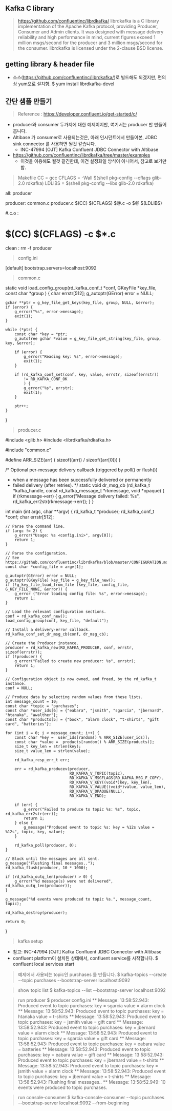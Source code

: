 ## Kafka C library
> https://github.com/confluentinc/librdkafka/
librdkafka is a C library implementation of the Apache Kafka protocol, providing Producer, Consumer and Admin clients. It was designed with message delivery reliability and high performance in mind, current figures exceed 1 million msgs/second for the producer and 3 million msgs/second for the consumer.
librdkafka is licensed under the 2-clause BSD license.

## getting library & header file 
- 소스(https://github.com/confluentinc/librdkafka/)로 빌드해도 되겠지만, 편의상 yum으로 설치함.
$ yum install librdkafka-devel

## 간단 샘플 만들기
> Reference : https://developer.confluent.io/get-started/c/
- producer와 consumer 두가지에 대한 예제이지만, 여기서는 producer 만 만들어 봅니다.
- Altibase 가 consumer로 사용되는것은, 아래 인시던트에서 만들어본, JDBC sink connector 를 사용하면 될것 같습니다.
  *  INC-47994  [OJT] Kafka Confluent JDBC Connector with Altibase
- https://github.com/confluentinc/librdkafka/tree/master/examples
  * 이것을 이용해도 될것 같긴한데, 이건 설정화일 방식이 아니어서, 참고로 보기만 함.

> Makefile
CC = gcc
CFLAGS = -Wall $(shell pkg-config --cflags glib-2.0 rdkafka)
LDLIBS = $(shell pkg-config --libs glib-2.0 rdkafka)

all: producer

producer: common.c producer.c
	$(CC) $(CFLAGS) $@.c -o $@ $(LDLIBS)

#.c.o :
#	$(CC) $(CFLAGS) -c $*.c

clean :
	rm -f producer


> config.ini

[default]
bootstrap.servers=localhost:9092


> common.c

static void load_config_group(rd_kafka_conf_t *conf,
                              GKeyFile *key_file,
                              const char *group
                              ) {
    char errstr[512];
    g_autoptr(GError) error = NULL;

    gchar **ptr = g_key_file_get_keys(key_file, group, NULL, &error);
    if (error) {
        g_error("%s", error->message);
        exit(1);
    }

    while (*ptr) {
        const char *key = *ptr;
        g_autofree gchar *value = g_key_file_get_string(key_file, group, key, &error);

        if (error) {
            g_error("Reading key: %s", error->message);
            exit(1);
        }

        if (rd_kafka_conf_set(conf, key, value, errstr, sizeof(errstr))
            != RD_KAFKA_CONF_OK
            ) {
            g_error("%s", errstr);
            exit(1);
        }

        ptr++;
    }
}


> producer.c

#include <glib.h>
#include <librdkafka/rdkafka.h>

#include "common.c"

#define ARR_SIZE(arr) ( sizeof((arr)) / sizeof((arr[0])) )

/* Optional per-message delivery callback (triggered by poll() or flush())
 * when a message has been successfully delivered or permanently
 * failed delivery (after retries).
 */
static void dr_msg_cb (rd_kafka_t *kafka_handle,
                       const rd_kafka_message_t *rkmessage,
                       void *opaque) {
    if (rkmessage->err) {
        g_error("Message delivery failed: %s", rd_kafka_err2str(rkmessage->err));
    }
}

int main (int argc, char **argv) {
    rd_kafka_t *producer;
    rd_kafka_conf_t *conf;
    char errstr[512];

    // Parse the command line.
    if (argc != 2) {
        g_error("Usage: %s <config.ini>", argv[0]);
        return 1;
    }

    // Parse the configuration.
    // See https://github.com/confluentinc/librdkafka/blob/master/CONFIGURATION.md
    const char *config_file = argv[1];

    g_autoptr(GError) error = NULL;
    g_autoptr(GKeyFile) key_file = g_key_file_new();
    if (!g_key_file_load_from_file (key_file, config_file, G_KEY_FILE_NONE, &error)) {
        g_error ("Error loading config file: %s", error->message);
        return 1;
    }

    // Load the relevant configuration sections.
    conf = rd_kafka_conf_new();
    load_config_group(conf, key_file, "default");

    // Install a delivery-error callback.
    rd_kafka_conf_set_dr_msg_cb(conf, dr_msg_cb);

    // Create the Producer instance.
    producer = rd_kafka_new(RD_KAFKA_PRODUCER, conf, errstr, sizeof(errstr));
    if (!producer) {
        g_error("Failed to create new producer: %s", errstr);
        return 1;
    }

    // Configuration object is now owned, and freed, by the rd_kafka_t instance.
    conf = NULL;

    // Produce data by selecting random values from these lists.
    int message_count = 10;
    const char *topic = "purchases";
    const char *user_ids[6] = {"eabara", "jsmith", "sgarcia", "jbernard", "htanaka", "awalther"};
    const char *products[5] = {"book", "alarm clock", "t-shirts", "gift card", "batteries"};

    for (int i = 0; i < message_count; i++) {
        const char *key =  user_ids[random() % ARR_SIZE(user_ids)];
        const char *value =  products[random() % ARR_SIZE(products)];
        size_t key_len = strlen(key);
        size_t value_len = strlen(value);

        rd_kafka_resp_err_t err;

        err = rd_kafka_producev(producer,
                                RD_KAFKA_V_TOPIC(topic),
                                RD_KAFKA_V_MSGFLAGS(RD_KAFKA_MSG_F_COPY),
                                RD_KAFKA_V_KEY((void*)key, key_len),
                                RD_KAFKA_V_VALUE((void*)value, value_len),
                                RD_KAFKA_V_OPAQUE(NULL),
                                RD_KAFKA_V_END);

        if (err) {
            g_error("Failed to produce to topic %s: %s", topic, rd_kafka_err2str(err));
            return 1;
        } else {
            g_message("Produced event to topic %s: key = %12s value = %12s", topic, key, value);
        }

        rd_kafka_poll(producer, 0);
    }

    // Block until the messages are all sent.
    g_message("Flushing final messages..");
    rd_kafka_flush(producer, 10 * 1000);

    if (rd_kafka_outq_len(producer) > 0) {
        g_error("%d message(s) were not delivered", rd_kafka_outq_len(producer));
    }

    g_message("%d events were produced to topic %s.", message_count, topic);

    rd_kafka_destroy(producer);

    return 0;
}


> kafka setup
- 참고:  INC-47994  [OJT] Kafka Confluent JDBC Connector with Altibase
- confluent platform이 설치된 상태에서, confluent service를 시작합니다.
$ confluent local services start


> 예제에서 사용되는 topic인  purchases 를 만듭니다.
$ kafka-topics --create --topic  purchases   --bootstrap-server localhost:9092

> show topic list
$ kafka-topics --list --bootstrap-server localhost:9092

> run producer
$ producer config.ini
** Message: 13:58:52.943: Produced event to topic purchases: key =      sgarcia value =  alarm clock
** Message: 13:58:52.943: Produced event to topic purchases: key =      htanaka value =     t-shirts
** Message: 13:58:52.943: Produced event to topic purchases: key =       jsmith value =    gift card
** Message: 13:58:52.943: Produced event to topic purchases: key =     jbernard value =  alarm clock
** Message: 13:58:52.943: Produced event to topic purchases: key =      sgarcia value =    gift card
** Message: 13:58:52.943: Produced event to topic purchases: key =       eabara value =    batteries
** Message: 13:58:52.943: Produced event to topic purchases: key =       eabara value =    gift card
** Message: 13:58:52.943: Produced event to topic purchases: key =     jbernard value =     t-shirts
** Message: 13:58:52.943: Produced event to topic purchases: key =       jsmith value =  alarm clock
** Message: 13:58:52.943: Produced event to topic purchases: key =     jbernard value =     t-shirts
** Message: 13:58:52.943: Flushing final messages..
** Message: 13:58:52.949: 10 events were produced to topic purchases.


> run console-consumer
$ kafka-console-consumer --topic purchases --bootstrap-server localhost:9092 --from-beginning


